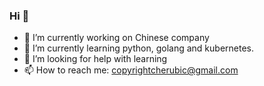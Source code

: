 ### Hi 👋

- 🔭 I’m currently working on Chinese company
- 🌱 I’m currently learning python, golang and kubernetes.
- 🤔 I’m looking for help with learning
- 📫 How to reach me: <copyrightcherubic@gmail.com>


<!--
**cherubic/cherubic** is a ✨ _special_ ✨ repository because its `README.md` (this file) appears on your GitHub profile.

Here are some ideas to get you started:

- 🔭 I’m currently working on ...
- 🌱 I’m currently learning ...
- 👯 I’m looking to collaborate on ...
- 🤔 I’m looking for help with ...
- 💬 Ask me about ...
- 📫 How to reach me: ...
- 😄 Pronouns: ...
- ⚡ Fun fact: ...
-->
